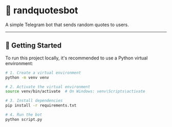 # 📜 randquotesbot

A simple Telegram bot that sends random quotes to users.

---

## 🚀 Getting Started

To run this project locally, it's recommended to use a Python virtual environment:

```bash
# 1. Create a virtual environment
python -m venv venv

# 2. Activate the virtual environment
source venv/bin/activate  # On Windows: venv\Scripts\activate

# 3. Install dependencies
pip install -r requirements.txt

# 4. Run the bot
python script.py

